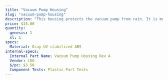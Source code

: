 ```yaml
---
title: "Vacuum Pump Housing"
slug: "vacuum-pump-housing"
description: "This housing protects the vacuum pump from rain. It is mounted on the z-axis extrusion."
price: $15.00
quantity:
  genesis: 1
  xl: 1
specs:
  Material: Gray UV stabilized ABS
internal-specs:
  Internal Part Name: Vacuum Pump Housing Rev A
  Vendor: LDO
  $/pc: $3.50
  Component Tests: Plastic Part Tests
---
```

